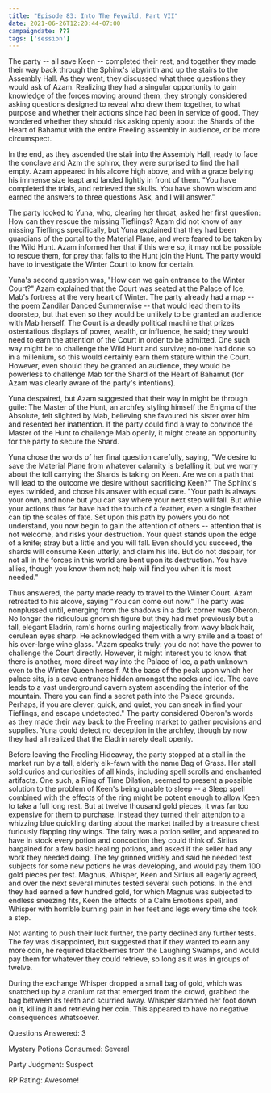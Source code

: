 ```yaml
---
title: "Episode 83: Into The Feywild, Part VII"
date: 2021-06-26T12:20:44-07:00
campaigndate: ???
tags: ['session']
---
```


The party -- all save Keen -- completed their rest, and together they made their way back through the Sphinx's labyrinth and up the stairs to the Assembly Hall. As they went, they discussed what three questions they would ask of Azam. Realizing they had a singular opportunity to gain knowledge of the forces moving around them, they strongly considered asking questions designed to reveal who drew them together, to what purpose and whether their actions since had been in service of good. They wondered whether they should risk asking openly about the Shards of the Heart of Bahamut with the entire Freeling assembly in audience, or be more circumspect.

In the end, as they ascended the stair into the Assembly Hall, ready to face the conclave and Azm the sphinx, they were surprised to find the hall empty. Azam appeared in his alcove high above, and with a grace belying his immense size leapt and landed lightly in front of them. "You have completed the trials, and retrieved the skulls. You have shown wisdom and earned the answers to three questions Ask, and I will answer."

The party looked to Yuna, who, clearing her throat, asked her first question: How can they rescue the missing Tieflings? Azam did not know of any missing Tieflings specifically, but Yuna explained that they had been guardians of the portal to the Material Plane, and were feared to be taken by the Wild Hunt. Azam informed her that if this were so, it may not be possible to rescue them, for prey that falls to the Hunt join the Hunt. The party would have to investigate the Winter Court to know for certain.

Yuna's second question was, "How can we gain entrance to the Winter Court?" Azam explained that the Court was seated at the Palace of Ice, Mab's fortress at the very heart of Winter. The party already had a map -- the poem Zandilar Danced Summerwise -- that would lead them to its doorstep, but that even so they would be unlikely to be granted an audience with Mab herself. The Court is a deadly political machine that prizes ostentatious displays of power, wealth, or influence, he said; they would need to earn the attention of the Court in order to be admitted. One such way might be to challenge the Wild Hunt and survive; no-one had done so in a millenium, so this would certainly earn them stature within the Court. However, even should they be granted an audience, they would be powerless to challenge Mab for the Shard of the Heart of Bahamut (for Azam was clearly aware of the party's intentions). 

Yuna despaired, but Azam suggested that their way in might be through guile: The Master of the Hunt, an archfey styling himself the Enigma of the Absolute, felt slighted by Mab, believing she favoured his sister over him and resented her inattention. If the party could find a way to convince the Master of the Hunt to challenge Mab openly, it might create an opportunity for the party to secure the Shard.

Yuna chose the words of her final question carefully, saying, "We desire to save the Material Plane from whatever calamity is befalling it, but we worry about the toll carrying the Shards is taking on Keen. Are we on a path that will lead to the outcome we desire without sacrificing Keen?" The Sphinx's eyes twinkled, and chose his answer with equal care. "Your path is always your own, and none but you can say where your next step will fall. But while your actions thus far have had the touch of a feather, even a single feather can tip the scales of fate. Set upon this path by powers you do not understand, you now begin to gain the attention of others -- attention that is not welcome, and risks your destruction. Your quest stands upon the edge of a knife; stray but a little and you will fall. Even should you succeed, the shards will consume Keen utterly, and claim his life. But do not despair, for not all in the forces in this world are bent upon its destruction. You have allies, though you know them not; help will find you when it is most needed."
 
Thus answered, the party made ready to travel to the Winter Court. Azam retreated to his alcove, saying "You can come out now." The party was nonplussed until, emerging from the shadows in a dark corner was Oberon. No longer the ridiculous gnomish figure but they had met previously but a tall, elegant Eladrin, ram's horns curling majestically from wavy black hair, cerulean eyes sharp. He acknowledged them with a wry smile and a toast of his over-large wine glass. "Azam speaks truly: you do not have the power to challenge the Court directly. However, it might interest you to know that there is another, more direct way into the Palace of Ice, a path unknown even to the Winter Queen herself. At the base of the peak upon which her palace sits, is a cave entrance hidden amongst the rocks and ice. The cave leads to a vast underground cavern system ascending the interior of the mountain. There you can find a secret path into the Palace grounds. Perhaps, if you are clever, quick, and quiet, you can sneak in find your Tieflings, and escape undetected." The party considered Oberon's words as they made their way back to the Freeling market to gather provisions and supplies. Yuna could detect no deception in the archfey, though by now they had all realized that the Eladrin rarely dealt openly.

Before leaving the Freeling Hideaway, the party stopped at a stall in the market run by a tall, elderly elk-fawn with the name Bag of Grass. Her stall sold curios and curiosities of all kinds, including spell scrolls and enchanted artifacts. One such, a Ring of Time Dilation, seemed to present a possible solution to the problem of Keen's being unable to sleep -- a Sleep spell combined with the effects of the ring might be potent enough to allow Keen to take a full long rest. But at twelve thousand gold pieces, it was far too expensive for them to purchase. Instead they turned their attention to a whizzing blue quickling darting about the market trailed by a treasure chest furiously flapping tiny wings. The fairy was a potion seller, and appeared to have in stock every potion and concoction they could think of. Sirlius bargained for a few basic healing potions, and asked if the seller had any work they needed doing. The fey grinned widely and said he needed test subjects for some new potions he was developing, and would pay them 100 gold pieces per test. Magnus, Whisper, Keen and Sirlius all eagerly agreed, and over the next several minutes tested several such potions. In the end they had earned a few hundred gold, for which Magnus was subjected to endless sneezing fits, Keen the effects of a Calm Emotions spell, and Whisper with horrible burning pain in her feet and legs every time she took a step.

Not wanting to push their luck further, the party declined any further tests. The fey was disappointed, but suggested that if they wanted to earn any more coin, he required blackberries from the Laughing Swamps, and would pay them for whatever they could retrieve, so long as it was in groups of twelve. 

During the exchange Whisper dropped a small bag of gold, which was snatched up by a cranium rat that emerged from the crowd, grabbed the bag between its teeth and scurried away. Whisper slammed her foot down on it, killing it and retrieving her coin. This appeared to have no negative consequences whatsoever.

Questions Answered: 3

Mystery Potions Consumed: Several

Party Judgment: Suspect

RP Rating: Awesome!


